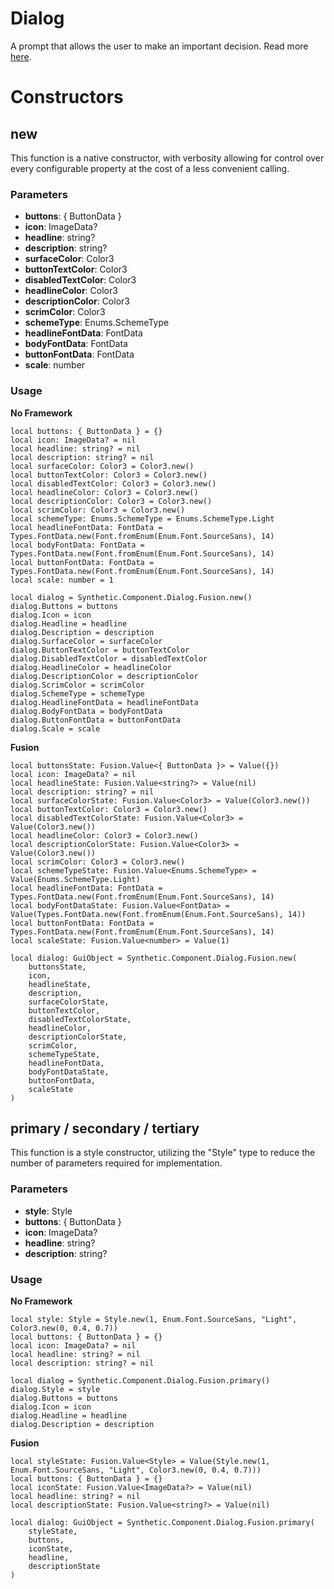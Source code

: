 # Dialog

A prompt that allows the user to make an important decision. Read more [here](https://m3.material.io/components/dialogs/overview).
# Constructors


## new
This function is a native constructor, with verbosity allowing for control over every configurable property at the cost of a less convenient calling.

### Parameters
- **buttons**: { ButtonData }
- **icon**: ImageData?
- **headline**: string?
- **description**: string?
- **surfaceColor**: Color3
- **buttonTextColor**: Color3
- **disabledTextColor**: Color3
- **headlineColor**: Color3
- **descriptionColor**: Color3
- **scrimColor**: Color3
- **schemeType**: Enums.SchemeType
- **headlineFontData**: FontData
- **bodyFontData**: FontData
- **buttonFontData**: FontData
- **scale**: number


### Usage

**No Framework**
```luau
local buttons: { ButtonData } = {}
local icon: ImageData? = nil
local headline: string? = nil
local description: string? = nil
local surfaceColor: Color3 = Color3.new()
local buttonTextColor: Color3 = Color3.new()
local disabledTextColor: Color3 = Color3.new()
local headlineColor: Color3 = Color3.new()
local descriptionColor: Color3 = Color3.new()
local scrimColor: Color3 = Color3.new()
local schemeType: Enums.SchemeType = Enums.SchemeType.Light
local headlineFontData: FontData = Types.FontData.new(Font.fromEnum(Enum.Font.SourceSans), 14)
local bodyFontData: FontData = Types.FontData.new(Font.fromEnum(Enum.Font.SourceSans), 14)
local buttonFontData: FontData = Types.FontData.new(Font.fromEnum(Enum.Font.SourceSans), 14)
local scale: number = 1

local dialog = Synthetic.Component.Dialog.Fusion.new()
dialog.Buttons = buttons
dialog.Icon = icon
dialog.Headline = headline
dialog.Description = description
dialog.SurfaceColor = surfaceColor
dialog.ButtonTextColor = buttonTextColor
dialog.DisabledTextColor = disabledTextColor
dialog.HeadlineColor = headlineColor
dialog.DescriptionColor = descriptionColor
dialog.ScrimColor = scrimColor
dialog.SchemeType = schemeType
dialog.HeadlineFontData = headlineFontData
dialog.BodyFontData = bodyFontData
dialog.ButtonFontData = buttonFontData
dialog.Scale = scale
```

**Fusion**
```luau
local buttonsState: Fusion.Value<{ ButtonData }> = Value({})
local icon: ImageData? = nil
local headlineState: Fusion.Value<string?> = Value(nil)
local description: string? = nil
local surfaceColorState: Fusion.Value<Color3> = Value(Color3.new())
local buttonTextColor: Color3 = Color3.new()
local disabledTextColorState: Fusion.Value<Color3> = Value(Color3.new())
local headlineColor: Color3 = Color3.new()
local descriptionColorState: Fusion.Value<Color3> = Value(Color3.new())
local scrimColor: Color3 = Color3.new()
local schemeTypeState: Fusion.Value<Enums.SchemeType> = Value(Enums.SchemeType.Light)
local headlineFontData: FontData = Types.FontData.new(Font.fromEnum(Enum.Font.SourceSans), 14)
local bodyFontDataState: Fusion.Value<FontData> = Value(Types.FontData.new(Font.fromEnum(Enum.Font.SourceSans), 14))
local buttonFontData: FontData = Types.FontData.new(Font.fromEnum(Enum.Font.SourceSans), 14)
local scaleState: Fusion.Value<number> = Value(1)

local dialog: GuiObject = Synthetic.Component.Dialog.Fusion.new(
	buttonsState,
	icon,
	headlineState,
	description,
	surfaceColorState,
	buttonTextColor,
	disabledTextColorState,
	headlineColor,
	descriptionColorState,
	scrimColor,
	schemeTypeState,
	headlineFontData,
	bodyFontDataState,
	buttonFontData,
	scaleState
)
```
## primary / secondary / tertiary
This function is a style constructor, utilizing the "Style" type to reduce the number of parameters required for implementation.

### Parameters
- **style**: Style
- **buttons**: { ButtonData }
- **icon**: ImageData?
- **headline**: string?
- **description**: string?


### Usage

**No Framework**
```luau
local style: Style = Style.new(1, Enum.Font.SourceSans, "Light", Color3.new(0, 0.4, 0.7))
local buttons: { ButtonData } = {}
local icon: ImageData? = nil
local headline: string? = nil
local description: string? = nil

local dialog = Synthetic.Component.Dialog.Fusion.primary()
dialog.Style = style
dialog.Buttons = buttons
dialog.Icon = icon
dialog.Headline = headline
dialog.Description = description
```

**Fusion**
```luau
local styleState: Fusion.Value<Style> = Value(Style.new(1, Enum.Font.SourceSans, "Light", Color3.new(0, 0.4, 0.7)))
local buttons: { ButtonData } = {}
local iconState: Fusion.Value<ImageData?> = Value(nil)
local headline: string? = nil
local descriptionState: Fusion.Value<string?> = Value(nil)

local dialog: GuiObject = Synthetic.Component.Dialog.Fusion.primary(
	styleState,
	buttons,
	iconState,
	headline,
	descriptionState
)
```